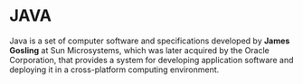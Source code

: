 # JAVA 

Java is a set of computer software and specifications developed by **James Gosling** at Sun Microsystems, which was later acquired by the Oracle Corporation, that provides a system for developing application software and deploying it in a cross-platform computing environment.